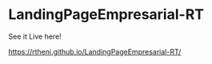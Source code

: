 # LandingPageEmpresarial-RT

See it Live here!

https://rtheni.github.io/LandingPageEmpresarial-RT/
